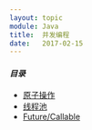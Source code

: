 ```yaml
---
layout: topic
module: Java
title:  并发编程
date:   2017-02-15
---
```


#### ***目录***

* [原子操作](/topic/java/concurrent/atomic.html)
* [线程池](/topic/java/concurrent/thread-pool.html)
* [Future/Callable](/topic/java/concurrent/future-callable.html)
